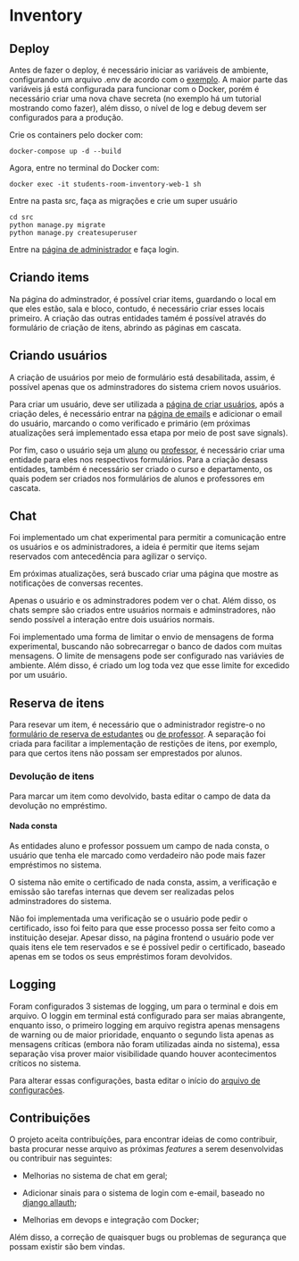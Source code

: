 # Inventory

## Deploy

Antes de fazer o deploy, é necessário iniciar as variáveis de ambiente, configurando um arquivo .env de acordo com o [exemplo](.env.example). A maior parte das variáveis já está configurada para funcionar com o Docker, porém é necessário criar uma nova chave secreta (no exemplo há um tutorial mostrando como fazer), além disso, o nível de log e debug devem ser configurados para a produção.

Crie os containers pelo docker com:

```[sh]
docker-compose up -d --build
```

Agora, entre no terminal do Docker com:

```[sh]
docker exec -it students-room-inventory-web-1 sh
```

Entre na pasta src, faça as migrações e crie um super usuário

```[sh]
cd src
python manage.py migrate
python manage.py createsuperuser
```

Entre na [página de administrador](http://localhost:8000/admin) e faça login.

## Criando items

Na página do adminstrador, é possível criar items, guardando o local em que eles estão, sala e bloco, contudo, é necessário criar esses locais primeiro. A criação das outras entidades tamém é possível através do formulário de criação de itens, abrindo as páginas em cascata.

## Criando usuários

A criação de usuários por meio de formulário está desabilitada, assim, é possível apenas que os adminstradores do sistema criem novos usuários.

Para criar um usuário, deve ser utilizada a [página de criar usuários](http://localhost:8000/admin/auth/user/), após a criação deles, é necessário entrar na [página de emails](http://localhost:8000/admin/account/emailaddress/) e adicionar o email do usuário, marcando o como verificado e primário (em próximas atualizações será implementado essa etapa por meio de post save signals).

Por fim, caso o usuário seja um [aluno](http://localhost:8000/admin/users/student/) ou [professor](http://localhost:8000/admin/users/professor/), é necessário criar uma entidade para eles nos respectivos formulários. Para a criação desass entidades, também é necessário ser criado o curso e departamento, os quais podem ser criados nos formulários de alunos e professores em cascata.

## Chat

Foi implementado um chat experimental para permitir a comunicação entre os usuários e os administradores, a ideia é permitir que items sejam reservados com antecedência para agilizar o serviço.

Em próximas atualizações, será buscado criar uma página que mostre as notificações de conversas recentes.

Apenas o usuário e os adminstradores podem ver o chat. Além disso, os chats sempre são criados entre usuários normais e adminstradores, não sendo possível a interação entre dois usuários normais.

Foi implementado uma forma de limitar o envio de mensagens de forma experimental, buscando não sobrecarregar o banco de dados com muitas mensagens. O limite de mensagens pode ser configurado nas variávies de ambiente. Além disso, é criado um log toda vez que esse limite for excedido por um usuário.

## Reserva de itens

Para resevar um item, é necessário que o administrador registre-o no [formulário de reserva de estudantes](http://localhost:8000/admin/items/studentloan/) ou [de professor](http://localhost:8000/admin/items/professorloan/). A separação foi criada para facilitar a implementação de restições de itens, por exemplo, para que certos itens não possam ser emprestados por alunos.

### Devolução de itens

Para marcar um item como devolvido, basta editar o campo de data da devolução no empréstimo.

#### Nada consta

As entidades aluno e professor possuem um campo de nada consta, o usuário que tenha ele marcado como verdadeiro não pode mais fazer empréstimos no sistema.

O sistema não emite o certificado de nada consta, assim, a verificação e emissão são tarefas internas que devem ser realizadas pelos adminstradores do sistema.

Não foi implementada uma verificação se o usuário pode pedir o certificado, isso foi feito para que esse processo possa ser feito como a instituição desejar. Apesar disso, na página frontend o usuário pode ver quais itens ele tem reservados e se é possível pedir o certificado, baseado apenas em se todos os seus empréstimos foram devolvidos.

## Logging

Foram configurados 3 sistemas de logging, um para o terminal e dois em arquivo. O loggin em terminal está configurado para ser maias abrangente, enquanto isso, o primeiro logging em arquivo registra apenas mensagens de warning ou de maior prioridade, enquanto o segundo lista apenas as mensagens críticas (embora não foram utilizadas ainda no sistema), essa separação visa prover maior visibilidade quando houver acontecimentos críticos no sistema.

Para alterar essas configurações, basta editar o início do [arquivo de configurações](src/inventory/settings.py).

## Contribuições

O projeto aceita contribuíções, para encontrar ideias de como contribuir, basta procurar nesse arquivo as próximas _features_ a serem desenvolvidas ou contribuir nas seguintes:

- Melhorias no sistema de chat em geral;

- Adicionar sinais para o sistema de login com e-email, baseado no [django allauth](https://docs.allauth.org/en/latest/account/configuration.html);

- Melhorias em devops e integração com Docker;

Além disso, a correção de quaisquer bugs ou problemas de segurança que possam existir são bem vindas.
